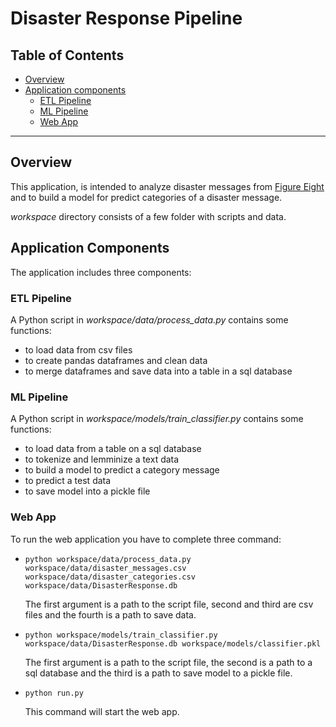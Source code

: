# Disaster Response Pipeline

## Table of Contents

- [Overview](#overview)
- [Application components](#components)
  - [ETL Pipeline](#etl_pipeline)
  - [ML Pipeline](#ml_pipeline)
  - [Web App](#flask)



***

<a id='overview'></a>

## Overview

This application, is intended to analyze disaster messages from <a href="https://www.figure-eight.com/" target="_blank">Figure Eight</a> and to build a model for predict categories of a disaster message.

_workspace_ directory consists of a few folder with scripts and data.


<a id='components'></a>

## Application Components

The application includes three components:

<a id='etl_pipeline'></a>

### ETL Pipeline

A Python script in _workspace/data/process_data.py_ contains some functions:

- to load data from csv files
- to create pandas dataframes and clean data
- to merge dataframes and save data into a table in a sql database

<a id='ml_pipeline'></a>

### ML Pipeline

A Python script in _workspace/models/train_classifier.py_ contains some functions:

- to load data from a table on a sql database
- to tokenize and lemminize a text data
- to build a model to predict a category message
- to predict a test data
- to save model into a pickle file

<a id='flask'></a>

### Web App

To run the web application you have to complete three command:
* `python workspace/data/process_data.py workspace/data/disaster_messages.csv workspace/data/disaster_categories.csv workspace/data/DisasterResponse.db`

    The first argument is a path to the script file, second and third are csv files and the fourth is a path to save data.
* `python workspace/models/train_classifier.py workspace/data/DisasterResponse.db workspace/models/classifier.pkl`
    
    The first argument is a path to the script file, the second is a path to a sql database and the third is a path to save model to a pickle file.

* `python run.py`
    
    This command will start the web app.
